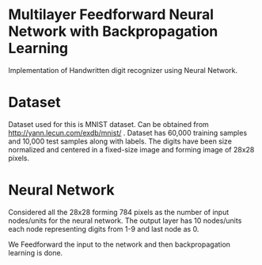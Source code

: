 # Multilayer Feedforward Neural Network with Backpropagation Learning
Implementation of Handwritten digit recognizer using Neural Network.


# Dataset
Dataset used for this is MNIST dataset. Can be obtained from http://yann.lecun.com/exdb/mnist/ . Dataset has 60,000 training samples and 10,000 test samples along with labels. The digits have been size normalized and centered in a fixed-size image and forming image of 28x28 pixels.

# Neural Network 
Considered all the 28x28 forming 784 pixels as the number of input nodes/units for the neural network. The output layer has 10 nodes/units each node representing digits from 1-9 and last node as 0.

We Feedforward the input to the network and then backpropagation learning is done.





